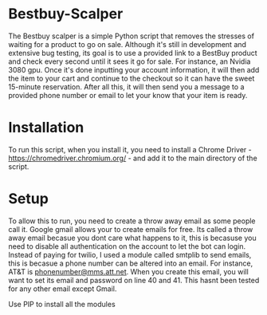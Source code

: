 # Bestbuy-Scalper
The Bestbuy scalper is a simple Python script that removes the stresses of waiting for a product to go on sale. Although it's still in development and extensive bug testing, its goal is to use a provided link to a BestBuy product and check every second until it sees it go for sale. For instance, an Nvidia 3080 gpu. Once it's done inputting your account information, it will then add the item to your cart and continue to the checkout so it can have the sweet 15-minute reservation. After all this, it will then send you a message to a provided phone number or email to let your know that your item is ready.

# Installation
To run this script, when you install it, you need to install a Chrome Driver - https://chromedriver.chromium.org/ - and add it to the main directory of the script.

# Setup
To allow this to run, you need to create a throw away email as some people call it. Google gmail allows your to create emails for free. Its called a throw away email becasue you dont care what happens to it, this is becasuse you need to disable all authentication on the account to let the bot can login. Instead of paying for twilio, I used a module called smtplib to send emails, this is becasue a phone number can be altered into an email. For instance, AT&T is phonenumber@mms.att.net. When you create this email, you will want to set its email and password on line 40 and 41. This hasnt been tested for any other email except Gmail.

Use PIP to install all the modules
